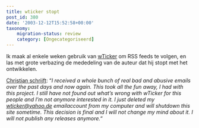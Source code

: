 ```yaml
---
title: wticker stopt
post_id: 380
date: '2003-12-12T15:52:58+00:00'
taxonomy:
    migration-status: review
    category: [Ongecategoriseerd]
---
```

Ik maak al enkele weken gebruik van [wTicker](http://www.wticker.org/) om RSS feeds te volgen, en las met grote verbazing de mededeling van de auteur dat hij stopt met het ontwikkelen.

[Christian schrijft](http://www.wticker.org/mt/archives/000040.html): “*I received a whole bunch of real bad and abusive emails over the past days and now again. This took all the fun away, I had with this project. I still have not found out what’s wrong with wTicker for this people and I’m not anymore interested in it. I just deleted my wticker@yahoo.de emailaccount from my computer and will shutdown this site sometime. This decision is final and I will not change my mind about it. I will not publish any releases anymore.*“